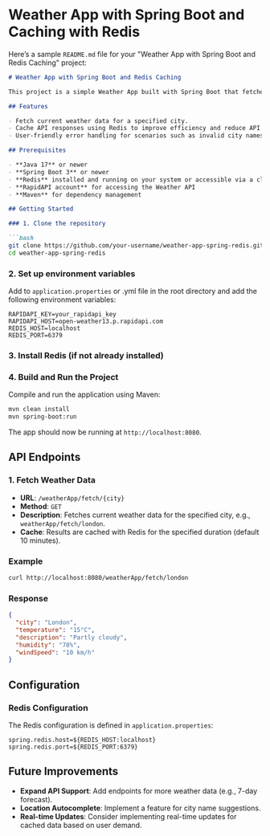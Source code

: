 # Weather App with Spring Boot and Caching with Redis
Here’s a sample `README.md` file for your "Weather App with Spring Boot and Redis Caching" project:

```markdown
# Weather App with Spring Boot and Redis Caching

This project is a simple Weather App built with Spring Boot that fetches real-time weather data from the RapidAPI Weather API. It incorporates caching with Redis to optimize performance by reducing API calls for frequently requested weather data.

## Features

- Fetch current weather data for a specified city.
- Cache API responses using Redis to improve efficiency and reduce API call limits.
- User-friendly error handling for scenarios such as invalid city names or API connectivity issues.

## Prerequisites

- **Java 17** or newer
- **Spring Boot 3** or newer
- **Redis** installed and running on your system or accessible via a cloud service
- **RapidAPI account** for accessing the Weather API
- **Maven** for dependency management

## Getting Started

### 1. Clone the repository

```bash
git clone https://github.com/your-username/weather-app-spring-redis.git
cd weather-app-spring-redis
```

### 2. Set up environment variables

Add to  `application.properties` or .yml file in the root directory and add the following environment variables:

```plaintext
RAPIDAPI_KEY=your_rapidapi_key
RAPIDAPI_HOST=open-weather13.p.rapidapi.com
REDIS_HOST=localhost
REDIS_PORT=6379
```

### 3. Install Redis (if not already installed)


### 4. Build and Run the Project

Compile and run the application using Maven:

```bash
mvn clean install
mvn spring-boot:run
```

The app should now be running at `http://localhost:8080`.

## API Endpoints

### 1. Fetch Weather Data

- **URL**: `/weatherApp/fetch/{city}`
- **Method**: `GET`
- **Description**: Fetches current weather data for the specified city, e.g., `weatherApp/fetch/london`.
- **Cache**: Results are cached with Redis for the specified duration (default 10 minutes).

### Example

```bash
curl http://localhost:8080/weatherApp/fetch/london
```

### Response

```json
{
  "city": "London",
  "temperature": "15°C",
  "description": "Partly cloudy",
  "humidity": "78%",
  "windSpeed": "10 km/h"
}
```

## Configuration

### Redis Configuration

The Redis configuration is defined in `application.properties`:

```properties
spring.redis.host=${REDIS_HOST:localhost}
spring.redis.port=${REDIS_PORT:6379}
```

## Future Improvements

- **Expand API Support**: Add endpoints for more weather data (e.g., 7-day forecast).
- **Location Autocomplete**: Implement a feature for city name suggestions.
- **Real-time Updates**: Consider implementing real-time updates for cached data based on user demand.
